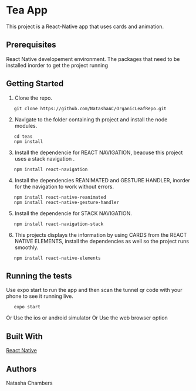 # Tea App

This project is a React-Native app that uses cards and animation.

## Prerequisites

React Native developement environment.
The packages that need to be installed inorder to get the project running

## Getting Started

1. Clone the repo.
```
   git clone https://github.com/NatashaAC/OrganicLeafRepo.git
```

2. Navigate to the folder containing th project and install the node modules.
```
   cd teas
   npm install
```

3. Install the dependencie for REACT NAVIGATION, beacuse this project uses a stack navigation .
```
   npm install react-navigation
```

4. Install the dependencies REANIMATED and GESTURE HANDLER, inorder for the navigation to work without errors.
```
   npm install react-native-reanimated
   npm install react-native-gesture-handler
```

5. Install the dependencie for STACK NAVIGATION.
```
   npm install react-navigation-stack
```

6. This projects displays the information by using CARDS from the REACT NATIVE ELEMENTS, install the dependencies as well so the project runs smoothly.
```
   npm install react-native-elements
```

## Running the tests

Use expo start to run the app and then scan the tunnel qr code with your phone to see it running live.

```
   expo start
```

Or 
Use the ios or android simulator 
Or 
Use the web browser option


## Built With

[React Native](https://facebook.github.io/react-native/)

## Authors

Natasha Chambers 
